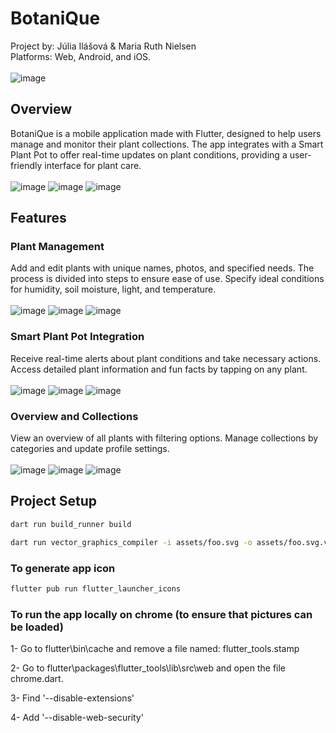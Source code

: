 # BotaniQue

Project by: Júlia Ilášová & Maria Ruth Nielsen <br>
Platforms: Web, Android, and iOS. <br><br>
![image](https://github.com/Team-Wilhelm/BotaniQue-MobDev/assets/113031776/d5b7bc34-5c5e-41fa-b11c-47974536f827)

## Overview

BotaniQue is a mobile application made with Flutter, designed to help users manage and monitor their plant collections. The app integrates with a Smart Plant Pot to offer real-time updates on plant conditions, providing a user-friendly interface for plant care. <br><br>
![image](https://github.com/Team-Wilhelm/BotaniQue-MobDev/assets/113031776/bce56095-7ec0-4642-b7ae-1ccb928aac3c)
![image](https://github.com/Team-Wilhelm/BotaniQue-MobDev/assets/113031776/e5474fe3-cc4c-47b2-9245-49cd33c3178b)
![image](https://github.com/Team-Wilhelm/BotaniQue-MobDev/assets/113031776/5dfacb27-66b1-4c44-8a48-ab241ad5293e)



## Features
### Plant Management

Add and edit plants with unique names, photos, and specified needs. The process is divided into steps to ensure ease of use. Specify ideal conditions for humidity, soil moisture, light, and temperature. <br><br>
![image](https://github.com/Team-Wilhelm/BotaniQue-MobDev/assets/113031776/0a743f81-9b61-4e60-9800-2595835a50f1) 
![image](https://github.com/Team-Wilhelm/BotaniQue-MobDev/assets/113031776/140eab2a-672a-4d93-8732-2dd31c383c44)
![image](https://github.com/Team-Wilhelm/BotaniQue-MobDev/assets/113031776/85648811-3653-46cc-bdc1-e85225e6fb4f)

### Smart Plant Pot Integration

Receive real-time alerts about plant conditions and take necessary actions. Access detailed plant information and fun facts by tapping on any plant. <br><br>
![image](https://github.com/Team-Wilhelm/BotaniQue-MobDev/assets/113031776/928f0672-f660-4fbe-a3cb-5cf7125c6e09)
![image](https://github.com/Team-Wilhelm/BotaniQue-MobDev/assets/113031776/e66a61cb-9cf0-40ae-9ae7-14718b7dfeb2)
![image](https://github.com/Team-Wilhelm/BotaniQue-MobDev/assets/113031776/b7be41d7-4c65-413e-bad1-e28aa7b82cc4)


### Overview and Collections

View an overview of all plants with filtering options. Manage collections by categories and update profile settings. <br><br>
![image](https://github.com/Team-Wilhelm/BotaniQue-MobDev/assets/113031776/01050157-e22c-4c13-8713-e17f650d438a)
![image](https://github.com/Team-Wilhelm/BotaniQue-MobDev/assets/113031776/796b2abe-9599-4793-bf84-c933e9956af7)
![image](https://github.com/Team-Wilhelm/BotaniQue-MobDev/assets/113031776/08dcc175-683d-4e83-b168-3e1b6fc8c49e)


## Project Setup

```bash
dart run build_runner build
```

```bash
dart run vector_graphics_compiler -i assets/foo.svg -o assets/foo.svg.vec
```

### To generate app icon 
```bash
flutter pub run flutter_launcher_icons
```

### To run the app locally on chrome (to ensure that pictures can be loaded)
1- Go to flutter\bin\cache and remove a file named: flutter_tools.stamp

2- Go to flutter\packages\flutter_tools\lib\src\web and open the file chrome.dart.

3- Find '--disable-extensions'

4- Add '--disable-web-security'
